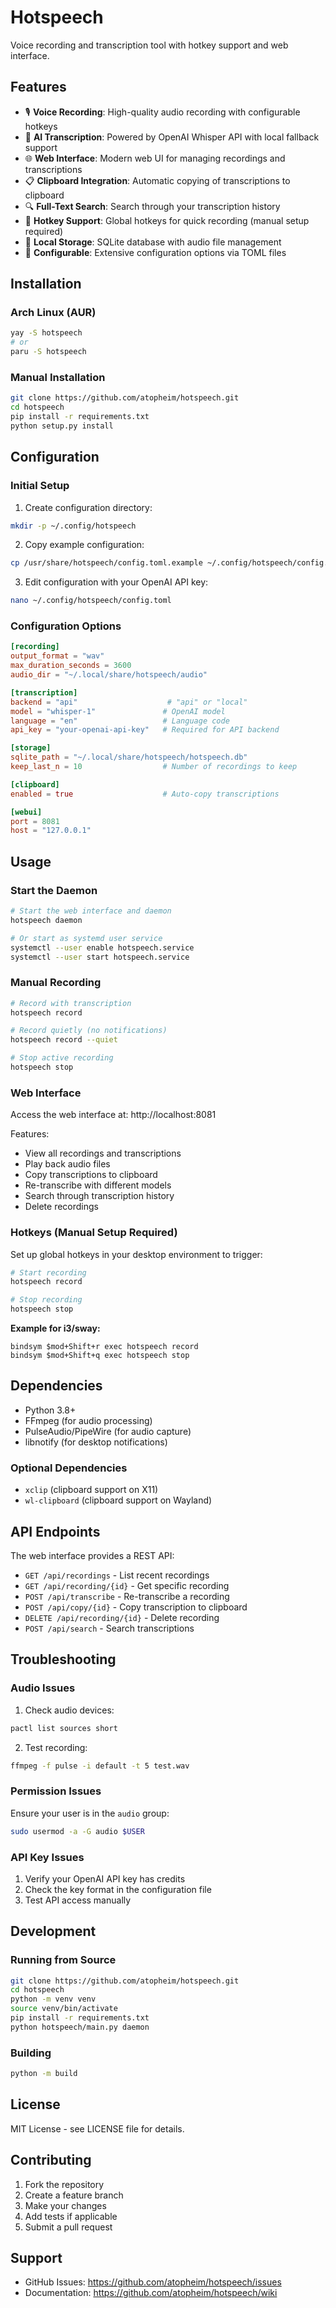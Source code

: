 # Hotspeech

Voice recording and transcription tool with hotkey support and web interface.

## Features

- 🎙️ **Voice Recording**: High-quality audio recording with configurable hotkeys
- 🤖 **AI Transcription**: Powered by OpenAI Whisper API with local fallback support
- 🌐 **Web Interface**: Modern web UI for managing recordings and transcriptions
- 📋 **Clipboard Integration**: Automatic copying of transcriptions to clipboard
- 🔍 **Full-Text Search**: Search through your transcription history
- 🎯 **Hotkey Support**: Global hotkeys for quick recording (manual setup required)
- 💾 **Local Storage**: SQLite database with audio file management
- 🔧 **Configurable**: Extensive configuration options via TOML files

## Installation

### Arch Linux (AUR)

```bash
yay -S hotspeech
# or
paru -S hotspeech
```

### Manual Installation

```bash
git clone https://github.com/atopheim/hotspeech.git
cd hotspeech
pip install -r requirements.txt
python setup.py install
```

## Configuration

### Initial Setup

1. Create configuration directory:

```bash
mkdir -p ~/.config/hotspeech
```

2. Copy example configuration:

```bash
cp /usr/share/hotspeech/config.toml.example ~/.config/hotspeech/config.toml
```

3. Edit configuration with your OpenAI API key:

```bash
nano ~/.config/hotspeech/config.toml
```

### Configuration Options

```toml
[recording]
output_format = "wav"
max_duration_seconds = 3600
audio_dir = "~/.local/share/hotspeech/audio"

[transcription]
backend = "api"                    # "api" or "local"
model = "whisper-1"               # OpenAI model
language = "en"                   # Language code
api_key = "your-openai-api-key"   # Required for API backend

[storage]
sqlite_path = "~/.local/share/hotspeech/hotspeech.db"
keep_last_n = 10                  # Number of recordings to keep

[clipboard]
enabled = true                    # Auto-copy transcriptions

[webui]
port = 8081
host = "127.0.0.1"
```

## Usage

### Start the Daemon

```bash
# Start the web interface and daemon
hotspeech daemon

# Or start as systemd user service
systemctl --user enable hotspeech.service
systemctl --user start hotspeech.service
```

### Manual Recording

```bash
# Record with transcription
hotspeech record

# Record quietly (no notifications)
hotspeech record --quiet

# Stop active recording
hotspeech stop
```

### Web Interface

Access the web interface at: http://localhost:8081

Features:

- View all recordings and transcriptions
- Play back audio files
- Copy transcriptions to clipboard
- Re-transcribe with different models
- Search through transcription history
- Delete recordings

### Hotkeys (Manual Setup Required)

Set up global hotkeys in your desktop environment to trigger:

```bash
# Start recording
hotspeech record

# Stop recording
hotspeech stop
```

**Example for i3/sway:**

```
bindsym $mod+Shift+r exec hotspeech record
bindsym $mod+Shift+q exec hotspeech stop
```

## Dependencies

- Python 3.8+
- FFmpeg (for audio processing)
- PulseAudio/PipeWire (for audio capture)
- libnotify (for desktop notifications)

### Optional Dependencies

- `xclip` (clipboard support on X11)
- `wl-clipboard` (clipboard support on Wayland)

## API Endpoints

The web interface provides a REST API:

- `GET /api/recordings` - List recent recordings
- `GET /api/recording/{id}` - Get specific recording
- `POST /api/transcribe` - Re-transcribe a recording
- `POST /api/copy/{id}` - Copy transcription to clipboard
- `DELETE /api/recording/{id}` - Delete recording
- `POST /api/search` - Search transcriptions

## Troubleshooting

### Audio Issues

1. Check audio devices:

```bash
pactl list sources short
```

2. Test recording:

```bash
ffmpeg -f pulse -i default -t 5 test.wav
```

### Permission Issues

Ensure your user is in the `audio` group:

```bash
sudo usermod -a -G audio $USER
```

### API Key Issues

1. Verify your OpenAI API key has credits
2. Check the key format in the configuration file
3. Test API access manually

## Development

### Running from Source

```bash
git clone https://github.com/atopheim/hotspeech.git
cd hotspeech
python -m venv venv
source venv/bin/activate
pip install -r requirements.txt
python hotspeech/main.py daemon
```

### Building

```bash
python -m build
```

## License

MIT License - see LICENSE file for details.

## Contributing

1. Fork the repository
2. Create a feature branch
3. Make your changes
4. Add tests if applicable
5. Submit a pull request

## Support

- GitHub Issues: https://github.com/atopheim/hotspeech/issues
- Documentation: https://github.com/atopheim/hotspeech/wiki
